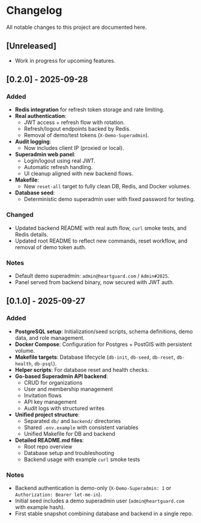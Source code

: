 # Changelog

All notable changes to this project are documented here.

## [Unreleased]

-   Work in progress for upcoming features.

## [0.2.0] - 2025-09-28

### Added

-   **Redis integration** for refresh token storage and rate limiting.
-   **Real authentication**:
    -   JWT access + refresh flow with rotation.
    -   Refresh/logout endpoints backed by Redis.
    -   Removal of demo/test tokens (`X-Demo-Superadmin`).
-   **Audit logging**:
    -   Now includes client IP (proxied or local).
-   **Superadmin web panel**:
    -   Login/logout using real JWT.
    -   Automatic refresh handling.
    -   UI cleanup aligned with new backend flows.
-   **Makefile**:
    -   New `reset-all` target to fully clean DB, Redis, and Docker volumes.
-   **Database seed**:
    -   Deterministic demo superadmin user with fixed password for testing.

### Changed

-   Updated backend README with real auth flow, `curl` smoke tests, and Redis details.
-   Updated root README to reflect new commands, reset workflow, and removal of demo token auth.

### Notes

-   Default demo superadmin: `admin@heartguard.com` / `Admin#2025`.
-   Panel served from backend binary, now secured with JWT auth.

## [0.1.0] - 2025-09-27

### Added

-   **PostgreSQL setup**: Initialization/seed scripts, schema definitions, demo data, and role management.
-   **Docker Compose**: Configuration for Postgres + PostGIS with persistent volume.
-   **Makefile targets**: Database lifecycle (`db-init`, `db-seed`, `db-reset`, `db-health`, `db-psql`).
-   **Helper scripts**: For database reset and health checks.
-   **Go-based Superadmin API backend**:
    -   CRUD for organizations
    -   User and membership management
    -   Invitation flows
    -   API key management
    -   Audit logs with structured writes
-   **Unified project structure**:
    -   Separated `db/` and `backend/` directories
    -   Shared `.env.example` with consistent variables
    -   Unified Makefile for DB and backend
-   **Detailed README.md files**:
    -   Root repo overview
    -   Database setup and troubleshooting
    -   Backend usage with example `curl` smoke tests

### Notes

-   Backend authentication is demo-only (`X-Demo-Superadmin: 1` or `Authorization: Bearer let-me-in`).
-   Initial seed includes a demo superadmin user (`admin@heartguard.com` with example hash).
-   First stable snapshot combining database and backend in a single repo.
